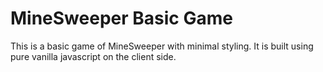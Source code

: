 # MineSweeper Basic Game

This is a basic game of MineSweeper with minimal styling.
It is built using pure vanilla javascript on the client side.